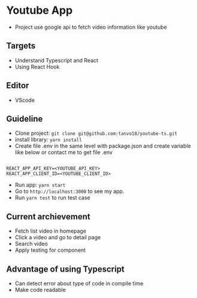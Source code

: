 # Youtube App
- Project use google api to fetch video information like youtube

## Targets
- Understand Typescript and React
- Using React Hook

## Editor
- VScode

## Guideline
- Clone project: `git clone git@github.com:tanvo18/youtube-ts.git`
- install library: `yarn install`
- Create file .env in the same level with package.json and create variable like below or contact me to get file .env
```

REACT_APP_API_KEY=<YOUTUBE_API_KEY>
REACT_APP_CLIENT_ID=<YOUTUBE_CLIENT_ID>

```
- Run app: `yarn start`
- Go to `http://localhost:3000` to see my app.
- Run `yarn test` to run test case

## Current archievement
- Fetch list video in homepage
- Click a video and go to detail page
- Search video
- Apply testing for component

## Advantage of using Typescript
- Can detect error about type of code in compile time
- Make code readable
